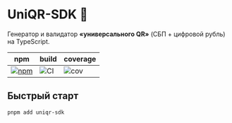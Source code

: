 # UniQR-SDK 🚀  
Генератор и валидатор **«универсального QR»** (СБП + цифровой рубль) на TypeScript.

| npm | build | coverage |
|-----|-------|----------|
| [![npm](https://img.shields.io/npm/v/uniqr-sdk)](https://npmjs.com/uniqr-sdk) | ![CI](https://github.com/ВАШ_ЮЗЕР/uniqr-sdk/actions/workflows/ci.yml/badge.svg) | ![cov](./badges/coverage.svg) |

## Быстрый старт

```bash
pnpm add uniqr-sdk
